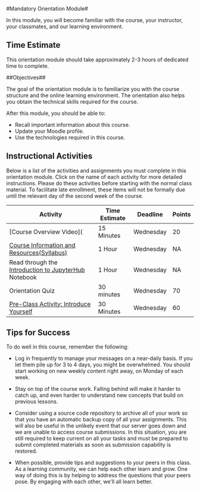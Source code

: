 #Mandatory Orientation Module#

In this module, you will become familiar with the course, your
instructor, your classmates, and our learning environment.

## Time Estimate ##

This orientation module should take approximately 2-3 hours of dedicated
time to complete.

##Objectives##

The goal of the orientation module is to familiarize you with the course
structure and the online learning environment. The orientation also
helps you obtain the technical skills required for the course.

After this module, you should be able to:

- Recall important information about this course.
- Update your Moodle profile.
- Use the technologies required in this course.

## Instructional Activities ##

Below is a list of the activities and assignments you must complete in
this orientation module. Click on the name of each activity for more
detailed instructions. Please do these activities before starting with
the normal class material. To facilitate late enrollment, these items
will not be formally due until the relevant day of the second week of
the course.

|Activity|Time Estimate|Deadline|Points|
|-----|---|---|---|
|[Course Overview Video](|15 Minutes|Wednesday|20|
|[Course Information and Resources(Syllabus)](syllabus.md)|1 Hour|Wednesday|NA|
|Read through the [Introduction to JupyterHub](notebooks/intro2server.ipynb) Notebook|1 Hour|Wednesday|NA|
|Orientation Quiz| 30 minutes | Wednesday | 70|
|[Pre-Class Activity: Introduce Yourself](Pre-Class_Activity.md)|30 Minutes|Wednesday|60|


## Tips for Success ##

To do well in this course, remember the following:

- Log in frequently to manage your messages on a near-daily basis. If
you let them pile up for 3 to 4 days, you might be overwhelmed. You
should start working on new weekly content right away, on Monday of each
week.

- Stay on top of the course work. Falling behind will make it harder to
catch up, and even harder to understand new concepts that build on
previous lessons.

- Consider using a source code repository to archive all of your work so
that you have an automatic backup copy of all your assignments. This
will also be useful in the unlikely event that our server goes down and
we are unable to access course submissions. In this situation, you are
still required to keep current on all your tasks and must be prepared to
submit completed materials as soon as submission capability is restored.

- When possible, provide tips and suggestions to your peers in this
class. As a learning community, we can help each other learn and grow.
One way of doing this is by helping to address the questions that your
peers pose. By engaging with each other, we'll all learn better.
